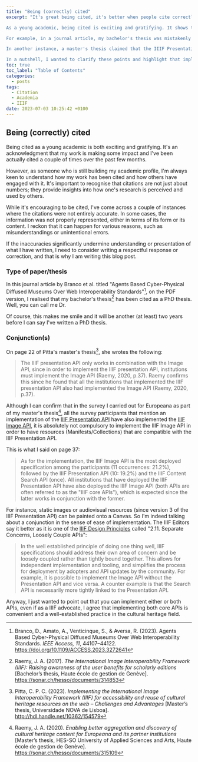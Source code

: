 ```yaml
---
title: "Being (correctly) cited"
excerpt: "It's great being cited, it's better when people cite correctly. 

As a young academic, being cited is exciting and gratifying. It shows that my work is making an impact. While I appreciate the recognition, it's important to understand how my work is being cited and used by others. Sometimes, the citations are not entirely accurate, either in form or content, due to misunderstandings or unintentional errors.

For example, in a journal article, my bachelor's thesis was mistakenly cited as a PhD thesis. Although it made me smile, I'm still two years away from earning a PhD.

In another instance, a master's thesis claimed that the IIIF Presentation API can only be implemented alongside the Image API. However, it is not compulsory to implement the Image API to have resources compatible with the IIIF Presentation API.

In a nutshell, I wanted to clarify these points and highlight that implementing either or both APIs is possible, although implementing both is often recommended for a comprehensive IIIF implementation."
toc: true
toc_label: "Table of Contents"
categories:
  - posts
tags:
  - Citation
  - Academia
  - IIIF
date: 2023-07-03 10:25:42 +0100
---
```


## Being (correctly) cited

Being cited as a young academic is both exciting and gratifying. It's an acknowledgment that my work is making some impact and I've been actually cited a couple of times over the past few months.

However, as someone who is still building my academic profile, I'm always keen to understand how my work has been cited and how others have engaged with it. It's important to recognise that citations are not just about numbers; they provide insights into how one's research is perceived and used by others.

While it's encouraging to be cited, I've come across a couple of instances where the citations were not entirely accurate. In some cases, the information was not properly represented, either in terms of its form or its content. I reckon that it can happen for various reasons, such as misunderstandings or unintentional errors.

If the inaccuracies significantly undermine understanding or presentation of what I have written, I need to consider writing a respectful response or correction, and that is why I am writing this blog post.

### Type of paper/thesis

In this journal article by Branco et al. titled "Agents Based Cyber-Physical Diffused Museums Over Web Interoperability Standards"[^1], on the PDF version, I realised that my bachelor's thesis[^2] has been cited as a PhD thesis. Well, you can call me Dr. 

Of course, this makes me smile and it will be another (at least) two years before I can say I've written a PhD thesis.

### Conjunction(s)

On page 22 of Pitta's master's thesis[^3], she wrotes the following:

> The IIIF presentation API only works in combination with the Image API, since in order to implement the IIIF presentation API, institutions must implement the Image API (Raemy, 2020, p.37). Raemy confirms this since he found that all the institutions that implemented the IIIF presentation API also had implemented the Image API (Raemy, 2020, p.37).  

Although I can confirm that in the survey I carried out for Europeana as part of my master's thesis[^4], all the survey participants that mention an implementation of the [IIIF Presentation API](https://iiif.io/api/presentation) have also implemented the [IIIF Image API](https://iiif.io/api/image), it is absolutely not compulsory to implement the IIIF Image API in order to have resources (Manifests/Collections) that are compatible with the IIIF Presentation API. 

This is what I said on page 37: 

> As for the implementation, the IIIF Image API is the most deployed specification among the participants (11 occurrences: 21.2%), followed by the IIIF Presentation API (10: 19.2%) and the IIIF Content Search API (once). All institutions that have deployed the IIIF Presentation API have also deployed the IIIF Image API (both APIs are often referred to as the "IIIF core APIs"), which is expected since the latter works in conjunction with the former. 

For instance, static images or audiovisual resources (since version 3 of the IIIF Presentation API) can be painted onto a Canvas. So I'm indeed talking about a conjunction in the sense of ease of implementation. The IIIF Editors say it better as it is one of the [IIIF Design Principles](https://iiif.io/api/annex/notes/design_principles/) called "2.11. Separate Concerns, Loosely Couple APIs": 

> In the well established principle of doing one thing well, IIIF specifications should address their own area of concern and be loosely coupled rather than tightly bound together. This allows for independent implementation and tooling, and simplifies the process for deployment by adopters and API updates by the community. For example, it is possible to implement the Image API without the Presentation API and vice versa. A counter example is that the Search API is necessarily more tightly linked to the Presentation API.

Anyway, I just wanted to point out that you can implement either or both APIs, even if as a IIIF advocate, I agree that implementing both core APIs is convenient and a well-established practice in the cultural heritage field.

[^1]: Branco, D., Amato, A., Venticinque, S., & Aversa, R. (2023). Agents Based Cyber-Physical Diffused Museums Over Web Interoperability Standards. _IEEE Access, 11_, 44107–44122. https://doi.org/10.1109/ACCESS.2023.3272641

[^2]: Raemy, J. A. (2017). _The International Image Interoperability Framework (IIIF): Raising awareness of the user benefits for scholarly editions_ [Bachelor’s thesis, Haute école de gestion de Genève]. https://sonar.ch/hesso/documents/314853

[^3]: Pitta, C. P. C. (2023). _Implementing the International Image Interoperability Framework (IIIF) for accessibility and reuse of cultural heritage resources on the web – Challenges and Advantages_ [Master’s thesis, Universidade NOVA de Lisboa]. http://hdl.handle.net/10362/154579

[^4]: Raemy, J. A. (2020). _Enabling better aggregation and discovery of cultural heritage content for Europeana and its partner institutions_ [Master’s thesis, HES-SO University of Applied Sciences and Arts, Haute école de gestion de Genève]. https://sonar.ch/hesso/documents/315109